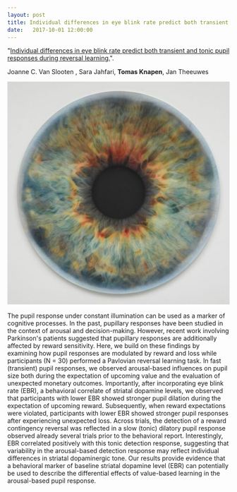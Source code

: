 ```yaml
---
layout: post
title: Individual differences in eye blink rate predict both transient and tonic pupil responses during reversal learning
date:   2017-10-01 12:00:00
---
```


"<a href="http://journals.plos.org/plosone/article?id=10.1371/journal.pone.0185665" target="_blank" alt="Individual differences in eye blink rate predict both transient and tonic pupil responses during reversal learning." >Individual differences in eye blink rate predict both transient and tonic pupil responses during reversal learning.</a>". 

Joanne C. Van Slooten , Sara Jahfari, **Tomas Knapen**, Jan Theeuwes

<img class="col one right" src="/img/posts/pupil_eye.jpg">

The pupil response under constant illumination can be used as a marker of cognitive processes. In the past, pupillary responses have been studied in the context of arousal and decision-making. However, recent work involving Parkinson's patients suggested that pupillary responses are additionally affected by reward sensitivity. Here, we build on these findings by examining how pupil responses are modulated by reward and loss while participants (N = 30) performed a Pavlovian reversal learning task. In fast (transient) pupil responses, we observed arousal-based influences on pupil size both during the expectation of upcoming value and the evaluation of unexpected monetary outcomes. Importantly, after incorporating eye blink rate (EBR), a behavioral correlate of striatal dopamine levels, we observed that participants with lower EBR showed stronger pupil dilation during the expectation of upcoming reward. Subsequently, when reward expectations were violated, participants with lower EBR showed stronger pupil responses after experiencing unexpected loss. Across trials, the detection of a reward contingency reversal was reflected in a slow (tonic) dilatory pupil response observed already several trials prior to the behavioral report. Interestingly, EBR correlated positively with this tonic detection response, suggesting that variability in the arousal-based detection response may reflect individual differences in striatal dopaminergic tone. Our results provide evidence that a behavioral marker of baseline striatal dopamine level (EBR) can potentially be used to describe the differential effects of value-based learning in the arousal-based pupil response.